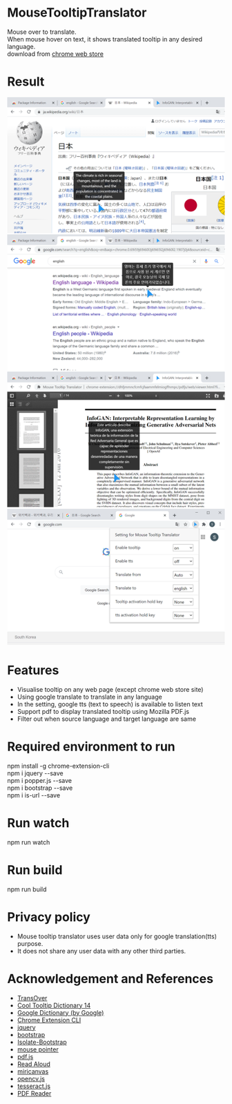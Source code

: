 # MouseTooltipTranslator   
Mouse over to translate.   
When mouse hover on text, it shows translated tooltip in any desired language.   
download from [chrome web store](https://chrome.google.com/webstore/detail/mouse-tooltip-translator/hmigninkgibhdckiaphhmbgcghochdjc?hl=en)   

# Result   
![result](doc/screenshot_1.png)    
![result](doc/screenshot_2.png)     
![result](doc/screenshot_3.png)    
![result](doc/screenshot_4.png)    

# Features   
- Visualise tooltip on any web page (except chrome web store site)
- Using google translate to translate in any language
- In the setting, google tts (text to speech) is available to listen text
- Support pdf to display translated tooltip using Mozilla PDF.js
- Filter out when source language and target language are same

# Required environment to run    
npm install -g chrome-extension-cli      
npm i jquery --save   
npm i popper.js --save     
npm i bootstrap --save    
npm i is-url --save    


# Run watch   
npm run watch       

# Run build    
npm run build         

# Privacy policy
- Mouse tooltip translator uses user data only for google translation(tts) purpose.   
- It does not share any user data with any other third parties.   

# Acknowledgement and References  
- [TransOver](https://github.com/artemave/translate_onhover)     
- [Cool Tooltip Dictionary 14](https://github.com/yakolla/HoveringDictionary)     
- [Google Dictionary (by Google)](https://chrome.google.com/webstore/detail/google-dictionary-by-goog/mgijmajocgfcbeboacabfgobmjgjcoja?hl=en)     
- [Chrome Extension CLI](https://www.npmjs.com/package/chrome-extension-cli)     
- [jquery](https://www.npmjs.com/package/jquery)    
- [bootstrap](https://www.npmjs.com/package/bootstrap)     
- [Isolate-Bootstrap](https://github.com/cryptoapi/Isolate-Bootstrap-4.1-CSS-Themes)    
- [mouse pointer](https://www.flaticon.com/free-icon/mouse-pointer_889858?term=mouse&page=1&position=34&related_item_id=889858)    
- [pdf.js](https://mozilla.github.io/pdf.js/)    
- [Read Aloud]( https://github.com/ken107/read-aloud)     
- [miricanvas](https://www.miricanvas.com/)
- [opencv.js](https://docs.opencv.org/4.5.1/df/df7/tutorial_js_table_of_contents_setup.html)
- [tesseract.js](https://github.com/naptha/tesseract.js)
- [PDF Reader](https://github.com/Emano-Waldeck/pdf-reader)




